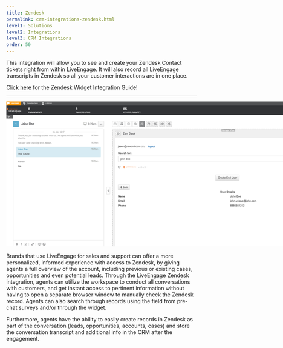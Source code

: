 ```yaml
---
title: Zendesk
permalink: crm-integrations-zendesk.html
level1: Solutions
level2: Integrations
level3: CRM Integrations
order: 50
---
```

This integration will allow you to see and create your Zendesk Contact tickets right from within LiveEngage. It will also record all LiveEngage transcripts in Zendesk so all your customer interactions are in one place.

<div class="inntertext configlink"><a href="https://s3-eu-west-1.amazonaws.com/ce-sr/CA/CRM+Integration+Guides/Zendesk+Integration+Guide.pdf" target="_blank">Click here</a> for the Zendesk Widget Integration Guide!</div>

<hr class="solutionshr" />

<img src="images/zen1.png" style="width:900px;max-width:900px;" alt="InAppOverview1">

Brands that use LiveEngage for sales and support can offer a more personalized, informed experience with access to Zendesk, by giving agents a full overview of the account, including previous or existing cases, opportunities and even potential leads. Through the LiveEngage Zendesk integration, agents can utilize the workspace to conduct all conversations with customers, and get instant access to pertinent information without having to open a separate browser window to manually check the Zendesk record. Agents can also search through records using the field from pre-chat surveys and/or through the widget.

Furthermore, agents have the ability to easily create records in Zendesk as part of the conversation (leads, opportunities, accounts, cases) and store the conversation transcript and additional info in the CRM after the engagement.
